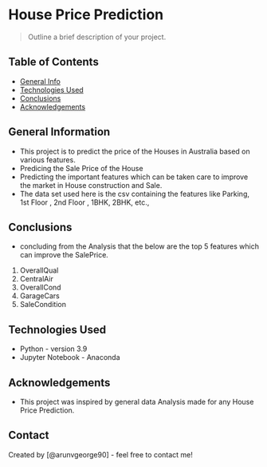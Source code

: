 # House Price Prediction
> Outline a brief description of your project.


## Table of Contents
* [General Info](#general-information)
* [Technologies Used](#technologies-used)
* [Conclusions](#conclusions)
* [Acknowledgements](#acknowledgements)

<!-- You can include any other section that is pertinent to your problem -->

## General Information
- This project is to predict the price of the Houses in Australia based on various features.
- Predicing the Sale Price of the House
- Predicting the important features which can be taken care to improve the market in House construction and Sale.
- The data set used here is the csv containing the features like Parking, 1st Floor , 2nd Floor , 1BHK, 2BHK, etc.,

<!-- You don't have to answer all the questions - just the ones relevant to your project. -->

## Conclusions
- concluding from the Analysis that the below are the top 5 features which can improve the SalePrice.

1. OverallQual
2. CentralAir
3. OverallCond
4. GarageCars
5. SaleCondition

<!-- You don't have to answer all the questions - just the ones relevant to your project. -->


## Technologies Used
- Python - version 3.9
- Jupyter Notebook - Anaconda

<!-- As the libraries versions keep on changing, it is recommended to mention the version of library used in this project -->

## Acknowledgements

- This project was inspired by general data Analysis made for any House Price Prediction.


## Contact
Created by [@arunvgeorge90] - feel free to contact me!


<!-- Optional -->
<!-- ## License -->
<!-- This project is open source and available under the [... License](). -->

<!-- You don't have to include all sections - just the one's relevant to your project -->
